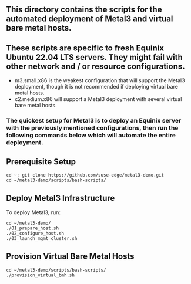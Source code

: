 ## This directory contains the scripts for the automated deployment of Metal3 and virtual bare metal hosts.

## These scripts are specific to fresh Equinix Ubuntu 22.04 LTS servers. They might fail with other network and / or resource configurations.
- m3.small.x86 is the weakest configuration that will support the Metal3 deployment, though it is not recommended if deploying virtual bare metal hosts.
- c2.medium.x86 will support a Metal3 deployment with several virtual bare metal hosts.

### The quickest setup for Metal3 is to deploy an Equinix server with the previously mentioned configurations, then run the following commands below which will automate the entire deployment.

## Prerequisite Setup
```
cd ~; git clone https://github.com/suse-edge/metal3-demo.git
cd ~/metal3-demo/scripts/bash-scripts/
```

## Deploy Metal3 Infrastructure
To deploy Metal3, run:
```
cd ~/metal3-demo/
./01_prepare_host.sh
./02_configure_host.sh
./03_launch_mgmt_cluster.sh
```

## Provision Virtual Bare Metal Hosts
```
cd ~/metal3-demo/scripts/bash-scripts/
./provision_virtual_bmh.sh
```

